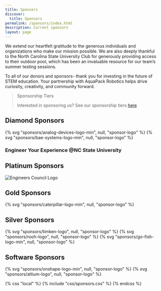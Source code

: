```yaml
---
title: Sponsors
discover:
  title: Sponsors
permalink: /sponsors/index.html
description: Current sponsors
layout: page
---
```


We extend our heartfelt gratitude to the generous individuals and organizations who make our mission possible. We are also deeply thankful to the North Carolina State University Club for generously providing access to their outdoor pool, which has been an invaluable resource for our team’s summer testing sessions.

To all of our donors and sponsors- thank you for investing in the future of STEM education. Your partnership with AquaPack Robotics helps drive curiosity, creativity, and community forward.

> Sponsorship Tiers
>
> Interested in sponsoring us? See our sponsorship tiers [here](/sponsors/tiers.html)



## Diamond Sponsors
<div class="grid" data-layout="thirds">
{% svg "sponsors/analog-devices-logo-min", null, "sponsor-logo" %}
{% svg "sponsors/bae-systems-logo-min", null, "sponsor-logo" %}
<h3>Engineer Your Experience @NC State University</h3>
</div>

## Platinum Sponsors
<div class="grid" data-layout="thirds">
<img src = "/assets/images/sponsors/engineers-council-logo.png" alt = "Engineers Council Logo">
<p></p>
<p></p>
</div>

## Gold Sponsors

<div class="grid" data-layout="thirds">
{% svg "sponsors/caterpillar-logo-min", null, "sponsor-logo" %}
<h3></h3>
<p></p>
</div>

## Silver Sponsors
<div class="grid" data-layout="thirds">
{% svg "sponsors/timken-logo", null, "sponsor-logo" %}
{% svg "sponsors/rooh-logo", null, "sponsor-logo" %}
{% svg "sponsors/go-fish-logo-min", null, "sponsor-logo" %}
</div>

## Software Sponsors
<div class="grid" data-layout="thirds">
{% svg "sponsors/onshape-logo-min", null, "sponsor-logo" %}
{% svg "sponsors/altium-logo", null, "sponsor-logo" %}
<p></p>
</div>

{% css "local" %}
  {% include "css/sponsors.css" %}
{% endcss %}
